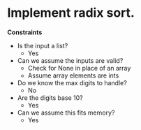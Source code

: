 #  Implement radix sort.

**Constraints**

* Is the input a list?
  * Yes
* Can we assume the inputs are valid?
  * Check for None in place of an array
  * Assume array elements are ints
* Do we know the max digits to handle?
  * No
* Are the digits base 10?
  * Yes
* Can we assume this fits memory?
  * Yes

